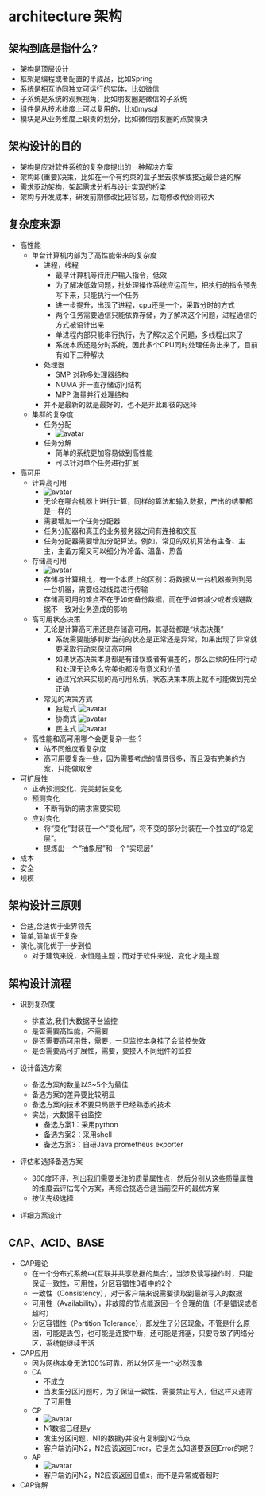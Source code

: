 # architecture 架构

## 架构到底是指什么?
* 架构是顶层设计
* 框架是编程或者配置的半成品，比如Spring
* 系统是相互协同独立可运行的实体，比如微信
* 子系统是系统的观察视角，比如朋友圈是微信的子系统
* 组件是从技术维度上可以复用的，比如mysql
* 模块是从业务维度上职责的划分，比如微信朋友圈的点赞模块


## 架构设计的目的
* 架构是应对软件系统的复杂度提出的一种解决方案
* 架构即(重要)决策，比如在一个有约束的盒子里去求解或接近最合适的解
* 需求驱动架构，架起需求分析与设计实现的桥梁
* 架构与开发成本，研发前期修改比较容易，后期修改代价则较大


## 复杂度来源
* 高性能
    * 单台计算机内部为了高性能带来的复杂度
        * 进程，线程
            * 最早计算机等待用户输入指令，低效
            * 为了解决低效问题，批处理操作系统应运而生，把执行的指令预先写下来，只能执行一个任务
            * 进一步提升，出现了进程，cpu还是一个，采取分时的方式
            * 两个任务需要通信只能依靠存储，为了解决这个问题，进程通信的方式被设计出来
            * 单进程内部只能串行执行，为了解决这个问题，多线程出来了
            * 系统本质还是分时系统，因此多个CPU同时处理任务出来了，目前有如下三种解决
        * 处理器
            * SMP 对称多处理器结构
            * NUMA 非一直存储访问结构
            * MPP 海量并行处理结构
        * 并不是最新的就是最好的，也不是非此即彼的选择
    * 集群的复杂度
        * 任务分配
            * ![avatar](./src/main/resources/img/ac0e9979025df3dd7b8f6588860a9203.jpg)
        * 任务分解
            * 简单的系统更加容易做到高性能
            * 可以针对单个任务进行扩展
* 高可用
    * 计算高可用
        * ![avatar](./src/main/resources/img/9616057cea1365eacf5f6c9c0091yy97.jpg)
        * 无论在哪台机器上进行计算，同样的算法和输入数据，产出的结果都是一样的
        * 需要增加一个任务分配器
        * 任务分配器和真正的业务服务器之间有连接和交互
        * 任务分配器需要增加分配算法。例如，常见的双机算法有主备、主主，主备方案又可以细分为冷备、温备、热备
    * 存储高可用
        * ![avatar](./src/main/resources/img/0bcb547c1f2yyc8c1761cd203656765d.jpg)
        * 存储与计算相比，有一个本质上的区别：将数据从一台机器搬到到另一台机器，需要经过线路进行传输
        * 存储高可用的难点不在于如何备份数据，而在于如何减少或者规避数据不一致对业务造成的影响
    * 高可用状态决策
        * 无论是计算高可用还是存储高可用，其基础都是“状态决策”
            * 系统需要能够判断当前的状态是正常还是异常，如果出现了异常就要采取行动来保证高可用
            * 如果状态决策本身都是有错误或者有偏差的，那么后续的任何行动和处理无论多么完美也都没有意义和价值
            * 通过冗余来实现的高可用系统，状态决策本质上就不可能做到完全正确
        * 常见的决策方式
            * 独裁式 ![avatar](./src/main/resources/img/9616057cea1365eacf5f6c9c0091yy97.jpg)
            * 协商式 ![avatar](./src/main/resources/img/4fb17b9b33d2ce2bf94269a2f78ffaef.jpg)
            * 民主式 ![avatar](./src/main/resources/img/b681373246bb52bc4c48801a82cb588c.jpg)
    * 高性能和高可用哪个会更复杂一些 ? 
        * 站不同维度看复杂度
        * 高可用要复杂一些，因为需要考虑的情景很多，而且没有完美的方案，只能做取舍
* 可扩展性
    * 正确预测变化、完美封装变化
    * 预测变化
        * 不断有新的需求需要实现
    * 应对变化
        * 将“变化”封装在一个“变化层”，将不变的部分封装在一个独立的“稳定层”。
        * 提炼出一个“抽象层”和一个“实现层”
* 成本
* 安全
* 规模


## 架构设计三原则
* 合适,合适优于业界领先
* 简单,简单优于复杂
* 演化,演化优于一步到位
    * 对于建筑来说，永恒是主题；而对于软件来说，变化才是主题

## 架构设计流程
* 识别复杂度
    * 排查法,我们大数据平台监控
    * 是否需要高性能，不需要
    * 是否需要高可用性，需要，一旦监控本身挂了会监控失效
    * 是否需要高可扩展性，需要，要接入不同组件的监控
* 设计备选方案
    * 备选方案的数量以3~5个为最佳
    * 备选方案的差异要比较明显
    * 备选方案的技术不要只局限于已经熟悉的技术
    * 实战，大数据平台监控
        * 备选方案1：采用python
        * 备选方案2：采用shell
        * 备选方案3：自研Java prometheus exporter
        
* 评估和选择备选方案
    * 360度环评，列出我们需要关注的质量属性点，然后分别从这些质量属性的维度去评估每个方案，再综合挑选合适当前空开的最优方案
    * 按优先级选择

* 详细方案设计

## CAP、ACID、BASE
* CAP理论
    * 在一个分布式系统中(互联并共享数据的集合)，当涉及读写操作时，只能保证一致性，可用性，分区容错性3者中的2个
    * 一致性（Consistency），对于客户端来说需要读取到最新写入的数据
    * 可用性（Availability），非故障的节点能返回一个合理的值（不是错误或者超时）
    * 分区容错性（Partition Tolerance），即发生了分区现象，不管是什么原因，可能是丢包，也可能是连接中断，还可能是拥塞，只要导致了网络分区，系统能继续干活
* CAP应用
    * 因为网络本身无法100%可靠，所以分区是一个必然现象
    * CA
        * 不成立
        * 当发生分区问题时，为了保证一致性，需要禁止写入，但这样又违背了可用性
    * CP
        * ![avatar](./src/main/resources/img/6e7d7bd54d7a4eb67918080863d354d7.png)
        * N1数据已经是y
        * 发生分区问题，N1的数据y并没有复制到N2节点
        * 客户端访问N2，N2应该返回Error，它是怎么知道要返回Error的呢？
    * AP
        * ![avatar](./src/main/resources/img/2ccafe41de9bd7f8dec4658f004310d6.png)
        * 客户端访问N2，N2应该返回旧值x，而不是异常或者超时
* CAP详解